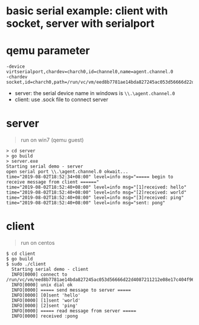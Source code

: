 basic serial example:  client with socket, server with serialport
=================================================================

# qemu parameter

```
-device virtserialport,chardev=charch0,id=channel0,name=agent.channel.0 
-chardev socket,id=charch0,path=/run/vc/vm/eed8b7781ae14bda827245ac053d56666d22d4087211212e08e17c404f9681b1/kata.sock,server,nowait
```

- server: the serial device name in windows is `\\.\agent.channel.0`
- client: use .sock file to connect server


# server

> run on win7 (qemu guest)

```
> cd server
> go build
> server.exe
Starting serial demo - server
open serial port \\.\agent.channel.0 okwait...
time="2019-08-02T18:52:34+08:00" level=info msg="===== begin to receive message from client ======"
time="2019-08-02T18:52:40+08:00" level=info msg="[1]received: hello"
time="2019-08-02T18:52:40+08:00" level=info msg="[2]received: world"
time="2019-08-02T18:52:40+08:00" level=info msg="[3]received: ping"
time="2019-08-02T18:52:40+08:00" level=info msg="sent: pong"
```


# client

> run on centos

```
$ cd client
$ go build
$ sudo ./client
  Starting serial demo - client
  INFO[0000] connect to /run/vc/vm/eed8b7781ae14bda827245ac053d56666d22d4087211212e08e17c404f9681b1/kata.sock
  INFO[0000] unix dial ok
  INFO[0000] ===== send message to server =====
  INFO[0000] [0]sent 'hello'
  INFO[0000] [1]sent 'world'
  INFO[0000] [2]sent 'ping'
  INFO[0000] ===== read message from server =====
  INFO[0000] received :pong
```